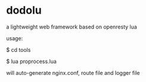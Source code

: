 dodolu
======

a lightweight web framework based on openresty lua

usage: 

$ cd tools

$ lua proprocess.lua 

will auto-generate nginx.conf, route file and logger file 
